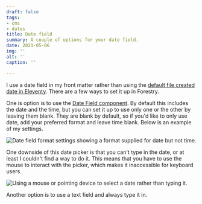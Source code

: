 ```yaml
---
draft: false
tags:
- cms
- dates
title: Date field
summary: A couple of options for your date field.
date: 2021-05-06
img: ''
alt: ''
caption: ''

---
```

I use a date field in my front matter rather than using the [default file created date in Eleventy](https://www.11ty.dev/docs/dates/). There are a few ways to set it up in Forestry.

One is option is to use the [Date Field component](https://forestry.io/docs/settings/fields/datetime/). By default this includes the date and the time, but you can set it up to use only one or the other by leaving them blank. They are blank by default, so if you'd like to only use date, add your preferred format and leave time blank. Below is an example of my settings.

<img src="/uploads/date-settings.png" alt="Date field format settings showing a format supplied for date but not time." loading="lazy">

One downside of this date picker is that you can't type in the date, or at least I couldn't find a way to do it. This means that you have to use the mouse to interact with the picker, which makes it inaccessible for keyboard users.

<img src="/uploads/date-picker.png" alt="Using a mouse or pointing device to select a date rather than typing it." loading="lazy">

Another option is to use a text field and always type it in.